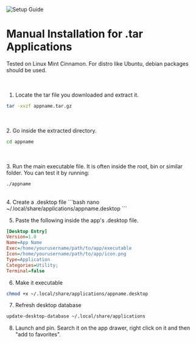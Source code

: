 ![Setup Guide](https://img.shields.io/badge/Setup-Guide-blue.svg)
# Manual Installation for .tar Applications
Tested on Linux Mint Cinnamon. For distro like Ubuntu, debian packages should be used.
<br><br><br>
1. Locate the tar file you downloaded and extract it.
```bash
tar -xvzf appname.tar.gz
```
<br><br>
2. Go inside the extracted directory.
```bash
cd appname
```
<br><br>
3. Run the main executable file. It is often inside the root, bin or similar folder.
You can test it by running:
```bash
./appname
```
<br>
4. Create a .desktop file
```bash
nano ~/.local/share/applications/appname.desktop
```


5. Paste the following inside the app's .desktop file.
```ini
[Desktop Entry]
Version=1.0
Name=App Name
Exec=/home/yourusername/path/to/app/executable
Icon=/home/yourusername/path/to/app/icon.png
Type=Application
Categories=Utility;
Terminal=false
```


6. Make it executable
```bash
chmod +x ~/.local/share/applications/appname.desktop
```


7. Refresh desktop database
```bash
update-desktop-database ~/.local/share/applications
```


8. Launch and pin. Search it on the app drawer, right click on it and then "add to favorites".
